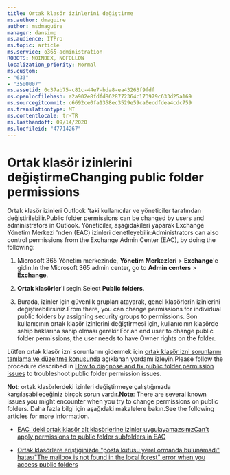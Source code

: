```yaml
---
title: Ortak klasör izinlerini değiştirme
ms.author: dmaguire
author: msdmaguire
manager: dansimp
ms.audience: ITPro
ms.topic: article
ms.service: o365-administration
ROBOTS: NOINDEX, NOFOLLOW
localization_priority: Normal
ms.custom:
- "633"
- "3500007"
ms.assetid: 0c37ab75-c81c-44e7-bda8-ea43263f9fdf
ms.openlocfilehash: a2a902e8fdfd8628772364c173979c633d25a169
ms.sourcegitcommit: c6692ce0fa1358ec3529e59ca0ecdfdea4cdc759
ms.translationtype: MT
ms.contentlocale: tr-TR
ms.lasthandoff: 09/14/2020
ms.locfileid: "47714267"
---
```

# <a name="changing-public-folder-permissions"></a><span data-ttu-id="d3e6c-102">Ortak klasör izinlerini değiştirme</span><span class="sxs-lookup"><span data-stu-id="d3e6c-102">Changing public folder permissions</span></span>

<span data-ttu-id="d3e6c-103">Ortak klasör izinleri Outlook 'taki kullanıcılar ve yöneticiler tarafından değiştirilebilir.</span><span class="sxs-lookup"><span data-stu-id="d3e6c-103">Public folder permissions can be changed by users and administrators in Outlook.</span></span> <span data-ttu-id="d3e6c-104">Yöneticiler, aşağıdakileri yaparak Exchange Yönetim Merkezi 'nden (EAC) izinleri denetleyebilir:</span><span class="sxs-lookup"><span data-stu-id="d3e6c-104">Administrators can also control permissions from the Exchange Admin Center (EAC), by doing the following:</span></span>
  
1. <span data-ttu-id="d3e6c-105">Microsoft 365 Yönetim merkezinde, **Yönetim Merkezleri** \> **Exchange**'e gidin.</span><span class="sxs-lookup"><span data-stu-id="d3e6c-105">In the Microsoft 365 admin center, go to **Admin centers** \> **Exchange**.</span></span>

2. <span data-ttu-id="d3e6c-106">**Ortak klasörler**'i seçin.</span><span class="sxs-lookup"><span data-stu-id="d3e6c-106">Select **Public folders**.</span></span>

3. <span data-ttu-id="d3e6c-107">Burada, izinler için güvenlik grupları atayarak, genel klasörlerin izinlerini değiştirebilirsiniz.</span><span class="sxs-lookup"><span data-stu-id="d3e6c-107">From there, you can change permissions for individual public folders by assigning security groups to permissions.</span></span> <span data-ttu-id="d3e6c-108">Son kullanıcının ortak klasör izinlerini değiştirmesi için, kullanıcının klasörde sahip haklarına sahip olması gerekir.</span><span class="sxs-lookup"><span data-stu-id="d3e6c-108">For an end user to change public folder permissions, the user needs to have Owner rights on the folder.</span></span>

<span data-ttu-id="d3e6c-109">Lütfen ortak klasör izni sorunlarını gidermek için [ortak klasör izni sorunlarını tanılama ve düzeltme konusunda](https://docs.microsoft.com/exchange/troubleshoot/public-folders/public-folder-permission-issues) açıklanan yordamı izleyin.</span><span class="sxs-lookup"><span data-stu-id="d3e6c-109">Please follow the procedure described in [How to diagnose and fix public folder permission issues](https://docs.microsoft.com/exchange/troubleshoot/public-folders/public-folder-permission-issues) to troubleshoot public folder permission issues.</span></span>

<span data-ttu-id="d3e6c-110">**Not**: ortak klasörlerdeki izinleri değiştirmeye çalıştığınızda karşılaşabileceğiniz birçok sorun vardır.</span><span class="sxs-lookup"><span data-stu-id="d3e6c-110">**Note**: There are several known issues you might encounter when you try to change permissions on public folders.</span></span> <span data-ttu-id="d3e6c-111">Daha fazla bilgi için aşağıdaki makalelere bakın.</span><span class="sxs-lookup"><span data-stu-id="d3e6c-111">See the following articles for more information.</span></span>

- [<span data-ttu-id="d3e6c-112">EAC 'deki ortak klasör alt klasörlerine izinler uygulayamazsınız</span><span class="sxs-lookup"><span data-stu-id="d3e6c-112">Can't apply permissions to public folder subfolders in EAC</span></span>](https://docs.microsoft.com/exchange/troubleshoot/public-folders/can%E2%80%99t-apply-permissions-public-folder-subfolders)

- [<span data-ttu-id="d3e6c-113">Ortak klasörlere eriştiğinizde "posta kutusu yerel ormanda bulunamadı" hatası</span><span class="sxs-lookup"><span data-stu-id="d3e6c-113">"The mailbox is not found in the local forest" error when you access public folders</span></span>](https://docs.microsoft.com/exchange/troubleshoot/public-folders/mailbox-not-found-local-forest-public-folder)
